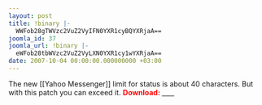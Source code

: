 ```yaml
---
layout: post
title: !binary |-
  WWFob28gTWVzc2VuZ2VyIFN0YXR1cyBQYXRjaA==
joomla_id: 37
joomla_url: !binary |-
  eWFob28tbWVzc2VuZ2VyLXN0YXR1cy1wYXRjaA==
date: 2007-10-04 00:00:00.000000000 +03:00
---
```

<p>The new [[Yahoo Messenger]] limit for status is about 40 characters. But with this patch you can exceed it. <span style="color: #ff0000;"><span style="font-weight: bold;">Download: <a href="http://www.sharemobile.ro/file.php?id=35146"><span style="color: #ffffff;"><span style="font-weight: bold;">link</span></span></a> </span></span></p>
